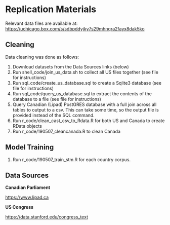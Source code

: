 # Replication Materials

Relevant data files are available at: https://uchicago.box.com/s/sdbpddyjky7s29mhnqra2fayx8dak5ko

## Cleaning

Data cleaning was done as follows:

1. Download datasets from the Data Sources links (below)
2. Run shell_code/join_us_data.sh to collect all US files together (see file for instructions)
3. Run sql_code/create_us_database.sql to create a Sqlite3 database (see file for instructions)
4. Run sql_code/query_us_database.sql to extract the contents of the database to a file (see file for instructions)
5. Query Canadian (Lipad) PostGRES database with a full join across all tables to output to a csv. This can take some time, so the output file is provided instead of the SQL command.
6. Run r_code/clean_cast_csv_to_Rdata.R for both US and Canada to create RData objects
7. Run r_code/190507_cleancanada.R to clean Canada


## Model Training

1. Run r_code/190507_train_stm.R for each country corpus.

## Data Sources


__Canadian Parliament__

https://www.lipad.ca


__US Congress__


https://data.stanford.edu/congress_text
